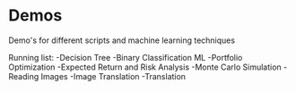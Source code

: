 # Demos
Demo's for different scripts and machine learning techniques

Running list: 
-Decision Tree
-Binary Classification ML
-Portfolio Optimization
-Expected Return and Risk Analysis
-Monte Carlo Simulation
-Reading Images
-Image Translation
-Translation
